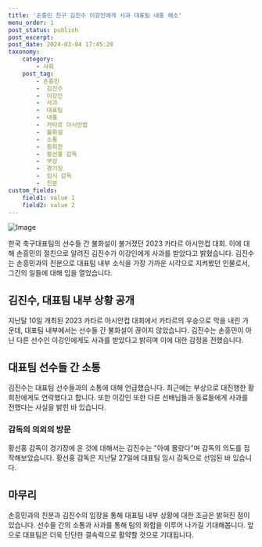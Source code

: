```yaml
---
title: '손흥민 친구 김진수 이강인에게 사과 대표팀 내홍 해소'
menu_order: 1
post_status: publish
post_excerpt: 
post_date: 2024-03-04 17:45:20
taxonomy:
    category:
        - 사회
    post_tag:
        - 손흥민
        -  김진수
        -  이강인
        -  사과
        -  대표팀
        -  내홍
        -  카타르 아시안컵
        -  불화설
        -  소통
        -  황희찬
        -  황선홍 감독
        -  부상
        -  경기장
        -  임시 감독
        -  친분
custom_fields:
    field1: value 1
    field2: value 2
---
```


![Image](https://imgnews.pstatic.net/image/009/2024/03/04/0005266757_001_20240304082804137.jpg?type=w647)

한국 축구대표팀의 선수들 간 불화설이 불거졌던 2023 카타르 아시안컵 대회. 이에 대해 손흥민의 절친으로 알려진 김진수가 이강인에게 사과를 받았다고 밝혔습니다. 김진수는 손흥민과의 친분으로 대표팀 내부 소식을 가장 가까운 시각으로 지켜봤던 인물로서, 그간의 일들에 대해 입을 열었습니다.
## 김진수, 대표팀 내부 상황 공개
지난달 10일 개최된 2023 카타르 아시안컵 대회에서 카타르의 우승으로 막을 내린 가운데, 대표팀 내부에서는 선수들 간 불화설이 끊이지 않았습니다. 김진수는 손흥민이 아닌 다른 선수인 이강인에게도 사과를 받았다고 밝히며 이에 대한 감정을 전했습니다.
## 대표팀 선수들 간 소통
김진수는 대표팀 선수들과의 소통에 대해 언급했습니다. 최근에는 부상으로 대진행한 황희찬에게도 연락했다고 합니다. 또한 이강인 또한 다른 선배님들과 동료들에게 사과를 전했다는 사실을 밝힌 바 있습니다.
### 감독의 의외의 방문
황선홍 감독이 경기장에 온 것에 대해서는 김진수는 "아예 몰랐다"며 감독의 의도를 짐작해보았습니다. 황선홍 감독은 지난달 27일에 대표팀 임시 감독으로 선임된 바 있습니다. 
## 마무리
손흥민과의 친분과 김진수의 입장을 통해 대표팀 내부 상황에 대한 조금은 밝혀진 점이 있습니다. 선수들 간의 소통과 사과를 통해 팀의 화합을 이루어 나가길 기대해봅니다. 앞으로 대표팀은 더욱 단단한 결속력으로 활약할 것으로 기대됩니다.
